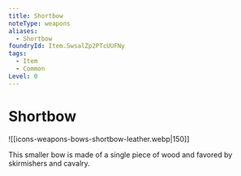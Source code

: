 ```yaml
---
title: Shortbow
noteType: weapons
aliases:
  - Shortbow
foundryId: Item.SwsalZp2PTcUUFNy
tags:
  - Item
  - Common
Level: 0
---
```


# Shortbow
![[icons-weapons-bows-shortbow-leather.webp|150]]

This smaller bow is made of a single piece of wood and favored by skirmishers and cavalry.
